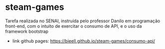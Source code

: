 # steam-games
Tarefa realizada no SENAI, instruída pelo professor Danilo em programação front-end, com o intuito de exercitar o consumo de API, e o uso da framework bootstrap

- link github pages: https://bieell.github.io/steam-games/consumo-api/
